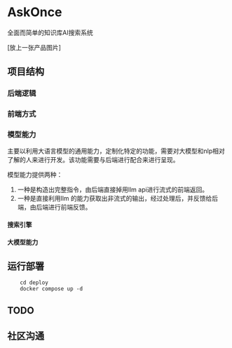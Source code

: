 # AskOnce
全面而简单的知识库AI搜索系统

[放上一张产品图片]

## 项目结构

### 后端逻辑

### 前端方式

### 模型能力
主要以利用大语言模型的通用能力，定制化特定的功能，需要对大模型和nlp相对了解的人来进行开发。该功能需要与后端进行配合来进行呈现。

模型能力提供两种：
1. 一种是构造出完整指令，由后端直接掉用llm api进行流式的前端返回。
2. 一种是直接利用llm 的能力获取出非流式的输出，经过处理后，并反馈给后端，由后端进行前端反馈。



#### 搜索引擎

#### 大模型能力

## 运行部署
```shell
    cd deploy
    docker compose up -d
```
## TODO

## 社区沟通